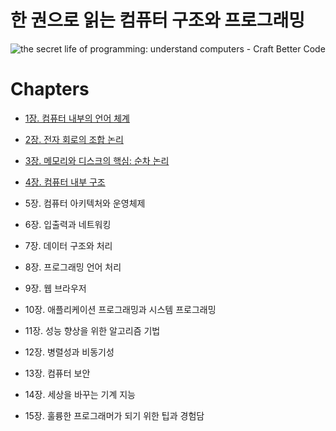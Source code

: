 # 한 권으로 읽는 컴퓨터 구조와 프로그래밍

![the secret life of programming: understand computers - Craft Better Code](https://github.com/RyanKor/book-review/assets/40455392/d7f280ee-5e47-443d-893b-437b5d26bcac)

# Chapters

- [1장. 컴퓨터 내부의 언어 체계](./ch01-컴퓨터-내부의-언어-체계/)

- [2장. 전자 회로의 조합 논리](./ch02-전자-회로의-조합-논리/)

- [3장. 메모리와 디스크의 핵심: 순차 논리](./ch03-메모리와-디스크-핵심/)

- [4장. 컴퓨터 내부 구조](./ch04-컴퓨터-내부-구조/)

- 5장. 컴퓨터 아키텍처와 운영체제

- 6장. 입출력과 네트워킹

- 7장. 데이터 구조와 처리

- 8장. 프로그래밍 언어 처리

- 9장. 웹 브라우저

- 10장. 애플리케이션 프로그래밍과 시스템 프로그래밍

- 11장. 성능 향상을 위한 알고리즘 기법

- 12장. 병렬성과 비동기성

- 13장. 컴퓨터 보안

- 14장. 세상을 바꾸는 기계 지능

- 15장. 훌륭한 프로그래머가 되기 위한 팁과 경험담
